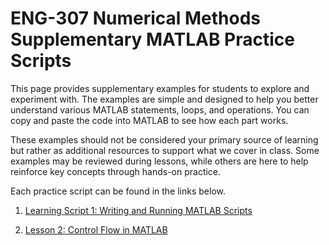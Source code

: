 
# ENG-307 Numerical Methods Supplementary MATLAB Practice Scripts

This page provides supplementary examples for students to explore and experiment with. The examples are simple and designed to help you better understand various MATLAB statements, loops, and operations. You can copy and paste the code into MATLAB to see how each part works.

These examples should not be considered your primary source of learning but rather as additional resources to support what we cover in class. Some examples may be reviewed during lessons, while others are here to help reinforce key concepts through hands-on practice.

Each practice script can be found in the links below.

1. [Learning Script 1: Writing and Running MATLAB Scripts](exercise1.md)
  
2. [Lesson 2: Control Flow in MATLAB](lesson2.md)
